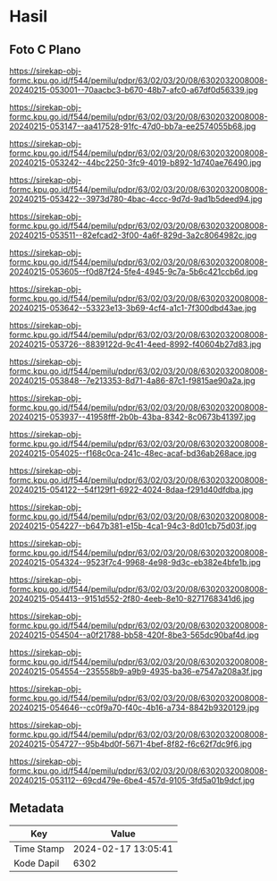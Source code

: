 # Hasil

## Foto C Plano

https://sirekap-obj-formc.kpu.go.id/f544/pemilu/pdpr/63/02/03/20/08/6302032008008-20240215-053001--70aacbc3-b670-48b7-afc0-a67df0d56339.jpg

https://sirekap-obj-formc.kpu.go.id/f544/pemilu/pdpr/63/02/03/20/08/6302032008008-20240215-053147--aa417528-91fc-47d0-bb7a-ee2574055b68.jpg

https://sirekap-obj-formc.kpu.go.id/f544/pemilu/pdpr/63/02/03/20/08/6302032008008-20240215-053242--44bc2250-3fc9-4019-b892-1d740ae76490.jpg

https://sirekap-obj-formc.kpu.go.id/f544/pemilu/pdpr/63/02/03/20/08/6302032008008-20240215-053422--3973d780-4bac-4ccc-9d7d-9ad1b5deed94.jpg

https://sirekap-obj-formc.kpu.go.id/f544/pemilu/pdpr/63/02/03/20/08/6302032008008-20240215-053511--82efcad2-3f00-4a6f-829d-3a2c8064982c.jpg

https://sirekap-obj-formc.kpu.go.id/f544/pemilu/pdpr/63/02/03/20/08/6302032008008-20240215-053605--f0d87f24-5fe4-4945-9c7a-5b6c421ccb6d.jpg

https://sirekap-obj-formc.kpu.go.id/f544/pemilu/pdpr/63/02/03/20/08/6302032008008-20240215-053642--53323e13-3b69-4cf4-a1c1-7f300dbd43ae.jpg

https://sirekap-obj-formc.kpu.go.id/f544/pemilu/pdpr/63/02/03/20/08/6302032008008-20240215-053726--8839122d-9c41-4eed-8992-f40604b27d83.jpg

https://sirekap-obj-formc.kpu.go.id/f544/pemilu/pdpr/63/02/03/20/08/6302032008008-20240215-053848--7e213353-8d71-4a86-87c1-f9815ae90a2a.jpg

https://sirekap-obj-formc.kpu.go.id/f544/pemilu/pdpr/63/02/03/20/08/6302032008008-20240215-053937--41958fff-2b0b-43ba-8342-8c0673b41397.jpg

https://sirekap-obj-formc.kpu.go.id/f544/pemilu/pdpr/63/02/03/20/08/6302032008008-20240215-054025--f168c0ca-241c-48ec-acaf-bd36ab268ace.jpg

https://sirekap-obj-formc.kpu.go.id/f544/pemilu/pdpr/63/02/03/20/08/6302032008008-20240215-054122--54f129f1-6922-4024-8daa-f291d40dfdba.jpg

https://sirekap-obj-formc.kpu.go.id/f544/pemilu/pdpr/63/02/03/20/08/6302032008008-20240215-054227--b647b381-e15b-4ca1-94c3-8d01cb75d03f.jpg

https://sirekap-obj-formc.kpu.go.id/f544/pemilu/pdpr/63/02/03/20/08/6302032008008-20240215-054324--9523f7c4-9968-4e98-9d3c-eb382e4bfe1b.jpg

https://sirekap-obj-formc.kpu.go.id/f544/pemilu/pdpr/63/02/03/20/08/6302032008008-20240215-054413--9151d552-2f80-4eeb-8e10-8271768341d6.jpg

https://sirekap-obj-formc.kpu.go.id/f544/pemilu/pdpr/63/02/03/20/08/6302032008008-20240215-054504--a0f21788-bb58-420f-8be3-565dc90baf4d.jpg

https://sirekap-obj-formc.kpu.go.id/f544/pemilu/pdpr/63/02/03/20/08/6302032008008-20240215-054554--235558b9-a9b9-4935-ba36-e7547a208a3f.jpg

https://sirekap-obj-formc.kpu.go.id/f544/pemilu/pdpr/63/02/03/20/08/6302032008008-20240215-054646--cc0f9a70-f40c-4b16-a734-8842b9320129.jpg

https://sirekap-obj-formc.kpu.go.id/f544/pemilu/pdpr/63/02/03/20/08/6302032008008-20240215-054727--95b4bd0f-5671-4bef-8f82-f6c62f7dc9f6.jpg

https://sirekap-obj-formc.kpu.go.id/f544/pemilu/pdpr/63/02/03/20/08/6302032008008-20240215-053112--69cd479e-6be4-457d-9105-3fd5a01b9dcf.jpg


## Metadata

| Key        | Value               |
| ---------- | ------------------- |
| Time Stamp | 2024-02-17 13:05:41 |
| Kode Dapil | 6302                |



